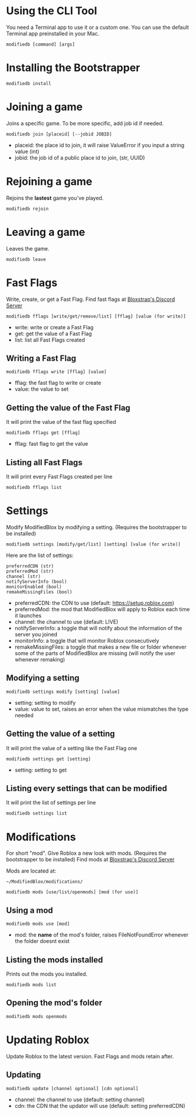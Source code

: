 # Using the CLI Tool
You need a Terminal app to use it or a custom one. You can use the default Terminal app preinstalled in your Mac.
```
modifiedb [command] [args]
```

# Installing the Bootstrapper
```
modifiedb install
```

# Joining a game
Joins a specific game. To be more specific, add job id if needed.
```
modifiedb join [placeid] [--jobid JOBID]
```
* placeid: the place id to join, it will raise ValueError if you input a string value (int)
* jobid: the job id of a public place id to join, (str, UUID)

# Rejoining a game
Rejoins the **lastest** game you've played.
```
modifiedb rejoin
```

# Leaving a game
Leaves the game.
```
modifiedb leave
```

# Fast Flags
Write, create, or get a Fast Flag.
Find fast flags at [Bloxstrap's Discord Server](https://discord.gg/nKjV3mGq6R)
```
modifiedb fflags [write/get/remove/list] [fflag] [value (for write)]
```
* write: write or create a Fast Flag
* get: get the value of a Fast Flag
* list: list all Fast Flags created
  
## Writing a Fast Flag
```
modifiedb fflags write [fflag] [value]
```
* fflag: the fast flag to write or create
* value: the value to set

## Getting the value of the Fast Flag
It will print the value of the fast flag specified
```
modifiedb fflags get [fflag]
```
* fflag: fast flag to get the value

## Listing all Fast Flags
It will print every Fast Flags created per line
```
modifiedb fflags list
```

# Settings
Modify ModifiedBlox by modifying a setting. (Requires the bootstrapper to be installed)
```
modifiedb settings [modify/get/list] [setting] [value (for write)]
```

Here are the list of settings:
```
preferredCDN (str)
preferredMod (str)
channel (str)
notifyServerInfo (bool)
monitorEnabled (bool)
remakeMissingFiles (bool)
```
* preferredCDN: the CDN to use (default: https://setup.roblox.com)
* preferredMod: the mod that ModifiedBlox will apply to Roblox each time it launches
* channel: the channel to use (default: LIVE)
* notifyServerInfo: a toggle that will notify about the information of the server you joined
* monitorInfo: a toggle that will monitor Roblox consecutively
* remakeMissingFiles: a toggle that makes a new file or folder whenever some of the parts of ModifiedBlox are missing (will notify the user whenever remaking)

## Modifying a setting
```
modifiedb settings modify [setting] [value]
```
* setting: setting to modify
* value: value to set, raises an error when the value mismatches the type needed

## Getting the value of a setting
It will print the value of a setting like the Fast Flag one
```
modifiedb settings get [setting]
```
* setting: setting to get

## Listing every settings that can be modified
It will print the list of settings per line
```
modifiedb settings list
```

# Modifications
For short "mod". Give Roblox a new look with mods. (Requires the bootstrapper to be installed)
Find mods at [Bloxstrap's Discord Server](https://discord.gg/nKjV3mGq6R)

Mods are located at:
```
~/ModifiedBlox/modifications/
```

```
modifiedb mods [use/list/openmods] [mod (for use)]
```


## Using a mod
```
modifiedb mods use [mod]
```
* mod: the **name** of the mod's folder, raises FileNotFoundError whenever the folder doesnt exist

## Listing the mods installed
Prints out the mods you installed.
```
modifiedb mods list
```

## Opening the mod's folder
```
modifiedb mods openmods
```

# Updating Roblox
Update Roblox to the latest version. Fast Flags and mods retain after.

## Updating
```
modifiedb update [channel optional] [cdn optional]
```
* channel: the channel to use (default: setting channel)
* cdn: the CDN that the updator will use (default: setting preferredCDN)

